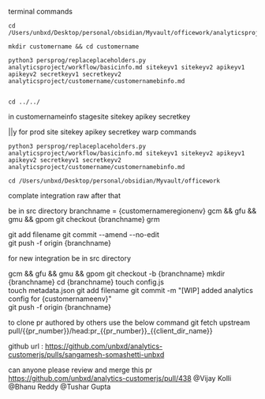 
	 
terminal commands

```
cd /Users/unbxd/Desktop/personal/obsidian/Myvault/officework/analyticsproject
```

```
mkdir customername && cd customername

python3 persprog/replaceplaceholders.py analyticsproject/workflow/basicinfo.md sitekeyv1 sitekeyv2 apikeyv1 apikeyv2 secretkeyv1 secretkeyv2 analyticsproject/customername/customernamebinfo.md


cd ../../

```

in customernameinfo 
stagesite 
sitekey 
apikey 
secretkey 

||y for prod site
sitekey 
apikey 
secretkey 
warp commands
```
python3 persprog/replaceplaceholders.py analyticsproject/workflow/basicinfo.md sitekeyv1 sitekeyv2 apikeyv1 apikeyv2 secretkeyv1 secretkeyv2 analyticsproject/customername/customernamebinfo.md
```

```
cd /Users/unbxd/Desktop/personal/obsidian/Myvault/officework
```


complate integration raw after that

be in src directory
branchname = {customernameregionenv}
gcm && gfu && gmu && gpom
git checkout {branchname}
grm



git add filename
git commit --amend --no-edit     
git push  -f origin {branchname}


for new integration
be in src directory 

gcm && gfu && gmu && gpom
git checkout -b {branchname}
mkdir {branchname}
cd {branchname}
touch config.js  
touch metadata.json
git add filename
git commit -m "[WIP] added analytics config for {customernameenv}"     
git push  -f origin {branchname}

to clone pr authored by others use the below command
git fetch upstream pull/{{pr_number}}/head:pr_{{pr_number}}_{{client_dir_name}}

github url : https://github.com/unbxd/analytics-customerjs/pulls/sangamesh-somashetti-unbxd


can anyone please review and merge this pr
https://github.com/unbxd/analytics-customerjs/pull/438
@Vijay Kolli @Bhanu Reddy @Tushar Gupta 



